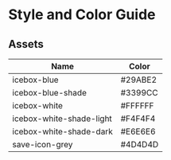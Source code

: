 # Style and Color Guide

## Assets

| Name                     | Color   |
| ------------------------ | ------- |
| icebox-blue              | #29ABE2 |
| icebox-blue-shade        | #3399CC |
| icebox-white             | #FFFFFF |
| icebox-white-shade-light | #F4F4F4 |
| icebox-white-shade-dark  | #E6E6E6 |
| save-icon-grey           | #4D4D4D |
